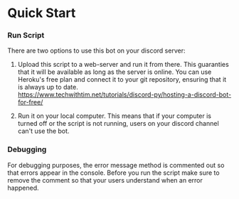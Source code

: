 # Quick Start

### Run Script
There are two options to use this bot on your discord server:

1. Upload this script to a web-server and run it from there. This guaranties that it will be available as long as the server is online. You can use Heroku's free plan and connect it to your git repository, ensuring that it is always up to date. <br> https://www.techwithtim.net/tutorials/discord-py/hosting-a-discord-bot-for-free/

2. Run it on your local computer. This means that if your computer is turned off or the script is not running, users on your discord channel can't use the bot.

### Debugging
For debugging purposes, the error message method is commented out so that errors appear in the console. Before you run the script make sure to remove the comment so that your users understand when an error happened.
